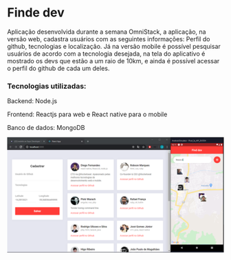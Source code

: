 # Finde dev
Aplicação desenvolvida durante a semana OmniStack, a aplicação, na versão web, cadastra usuários com as seguintes informações: Perfil do github, tecnologias e localização. Já na versão mobile é possível pesquisar usuários de acordo com a tecnologia desejada, na tela do aplicativo é mostrado os devs que estão a um raio de 10km, e ainda é possível acessar o perfil do github de cada um deles.

### Tecnologias utilizadas:

Backend: Node.js

Frontend: Reactjs para web e React native para o mobile

Banco de dados: MongoDB

![App image](https://github.com/jfilipe-dev/finde-dev/blob/b21bd44c9c053d83a3894fb5c7139b09dafe9677/Capturar.PNG)
